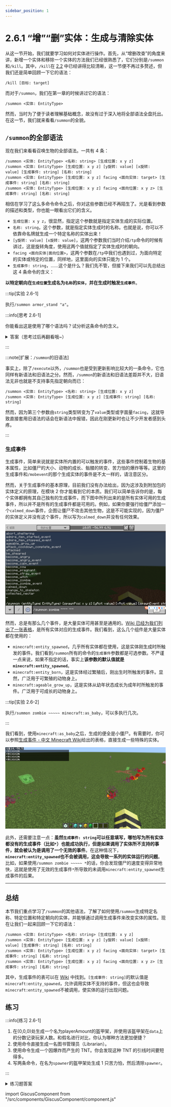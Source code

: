 ```yaml
---
sidebar_position: 1
---
```


# 2.6.1 “增”“删”实体：生成与清除实体

从这一节开始，我们就要学习如何对实体进行操作。首先，从“增删改查”的角度来讲，新增一个实体和移除一个实体的方法我们已经很熟悉了，它们分别是`/summon`和`/kill`。其中，`/kill`在 [2.2](../c2_simple_cmds#清除实体的命令kill) 中已经讲得比较清晰，这一节便不再过多赘述，但我们还是简单回顾一下它的语法：

```mcfunction title="/kill的语法" showLineNumbers
/kill [目标: target]
```

而对于`/summon`，我们在第一章的时候讲过它的语法：

```mcfunction title="/summon的基础语法" showLineNumbers
/summon <实体: EntityType>
```

然而，当时为了便于读者理解基础概念，故没有过于深入地将全部语法全盘托出。在这一节，我们就来看看`/summon`的全貌。

## `/summon`的全部语法

现在我们来看看召唤生物的全部语法。一共有 4 条：

```mcfunction showLineNumbers title="/summon的语法"
/summon <实体: EntityType> <名称: string> [生成位置: x y z]
/summon <实体: EntityType> [生成位置: x y z] [y旋转: value] [x旋转: value] [生成事件: string] [名称: string]
/summon <实体: EntityType> [生成位置: x y z] facing <面向实体: target> [生成事件: string] [名称: string]
/summon <实体: EntityType> [生成位置: x y z] facing <面向位置: x y z> [生成事件: string] [名称: string]
```

相信在学习了这么多命令命令之后，你对这些参数已经不再陌生了。光是看到参数的描述和类型，你也能一眼看出它们的含义。

- `生成位置: x y z`，很显然，指定这个参数就是指定实体生成的实际位置。
- `名称: string`，这个参数，就是指定实体生成时的名称。也就是说，你可以不依靠命名牌就生成一个特定名称的实体出来！
- `[y旋转: value] [x旋转: value]`，这两个参数我们当时介绍`/tp`命令的时候有讲过，这是旋转角度，使用这两个值就指定了实体生成时的朝向。
- `facing <面向实体|面向位置>`，这两个参数在`/tp`中我们也遇到过，为面向特定的实体或特定的位置，同样地，这里面向的实体只能为 1 个。
- `生成事件: string`，……这个是什么？我们先不管，但接下来我们可以先总结出这 4 条命令的含义：

**以特定朝向在`生成位置`生成名为`名称`的`实体`，并在生成时触发`生成事件`**。

:::tip[实验 2.6-1]

执行`/summon armor_stand "a"`。

:::info[思考 2.6-1]

你能看出这是使用了哪个语法吗？试分析这条命令的含义。

<details>

<summary>答案（思考过后再翻看哦~）</summary>

显然，这是使用了第一个语法`/summon <实体: EntityType> <名称: string> [生成位置: x y z]`，因为其他命令的第二个参数类型都是`x y z`，而`"a"`是一个`string`。

所以，这条命令是，在执行者的位置生成一个名为“a”的盔甲架。

</details>

:::

:::note[扩展：`/summon`的旧语法]

事实上，除了`/execute`以外，`/summon`也是受到更新影响比较大的一条命令，它也同样有新语法和旧语法之分。然而，`/summon`的新语法和旧语法差距并不大，旧语法无非也就是不支持事先指定朝向而已：

```mcfunction showLineNumbers title="/summon的旧语法"
/summon <实体: EntityType> <名称: string> [生成位置: x y z]
/summon <实体: EntityType> [生成位置: x y z] [生成事件: string] [名称: string]
```

然而，因为第三个参数由`string`类型转变为了`value`类型或字面量`facing`，这就导致直接套用旧语法的话会在新语法中报错，因此在刚更新时也让不少开发者感到头疼。

:::

### 生成事件

生成事件，简单来说就是实体所内置的可以触发的事件，这些事件控制着生物的基本属性，比如僵尸的大小、动物的成长、骷髅的转变、苦力怕的爆炸等等。这里的生成事件和`/mobevent`的那个生成实体的事件是不太一样的，请注意区分。

然而，关于生成事件的基本原理，目前我们没有办法给出，因为这涉及到附加包的实体定义的原理，在模块 2 你才能看到它的本质。我们可以简单告诉你的是，每个实体都拥有其自己独有的生成事件，而下图中所列出来的是所有实体可用的生成事件，所以并不是所有的生成事件都是可用的。例如，如果你要强行给僵尸添加一个`calmed_down`事件，企图让僵尸不攻击其他生物，这是不可能实现的，因为僵尸的实体定义并没有这个事件，所以写为`calmed_down`并没有任何效果。

![summon_1](../img/c6_entity_cmds/summon_1.png)

然而，总是有那么几个事件，是大量实体可用甚至是通用的。[Wiki 已经为我们列出了一张表格](https://zh.minecraft.wiki/w/生成事件)，是所有实体对应的生成事件。我们看到，这么几个组件是大量实体都在使用的：

- `minecraft:entity_spawned`，几乎所有实体都在使用，这是实体刚生成时所触发的事件。我们看到`/summon`所有的命令的`生成事件`参数都是可选参数。不严谨一点来说，如果不指定的话，事实上**该参数的默认值就是`minecraft:entity_spawned`**。
- `minecraft:entity_born`，这是实体经过繁殖后，刚出生时所触发的事件。显然，广泛用于可繁殖的动物身上。
- `minecraft:ageable_grow_up`，这是实体从幼年状态成长为成年时所触发的事件。广泛用于可成长的动物身上。

:::tip[实验 2.6-2]

执行`/summon zombie ~~~~~ minecraft:as_baby`，可以多执行几次。

:::

我们看到，使用`minecraft:as_baby`之后，生成的便全是小僵尸。有需要时，你可以参照[生成事件 - 中文 Minecraft Wiki](https://zh.minecraft.wiki/w/生成事件)给出的表格，直接生成一些特殊的实体。

![summon_2](../img/c6_entity_cmds/summon_2.png)

此外，还需要注意一点：**虽然`生成事件: string`可以任意填写，哪怕写为所有实体都没有的生成事件（比如`*`）也能成功执行，但是如果调用了实体所不支持的事件，就会被认为是调用了一个无效的事件**。在这种情况下，**`minecraft:entity_spawned`也不会被调用，这会导致一系列的实体运行的问题**。比如，如果使用`/summon zombie ~~~~~ *`的话，你会发现僵尸的速度变得异常地快，这就是使用了无效的生成事件`*`所导致的未调用`minecraft:entity_spawned`生成事件的后果。

---

## 总结

本节我们重点学习了`/summon`的其他语法，了解了如何使用`/summon`生成特定名称、特定位置和特定朝向的实体，并能够通过调用生成事件来改变实体的属性。现在让我们一起来回顾一下它的语法：

```mcfunction showLineNumbers title="/summon的语法"
/summon <实体: EntityType> <名称: string> [生成位置: x y z]
/summon <实体: EntityType> [生成位置: x y z] [y旋转: value] [x旋转: value] [生成事件: string] [名称: string]
/summon <实体: EntityType> [生成位置: x y z] facing <面向实体: target> [生成事件: string] [名称: string]
/summon <实体: EntityType> [生成位置: x y z] facing <面向位置: x y z> [生成事件: string] [名称: string]
```

其中，生成事件的表可以在 [Wiki](https://zh.minecraft.wiki/w/生成事件) 中找到。`[生成事件: string]`的默认值是`minecraft:entity_spawned`，允许调用实体不支持的事件，但这也会导致`minecraft:entity_spawned`不被调用，使实体的运行出现问题。

## 练习

:::info[练习 2.6-1]

1. 在(0,0,0)处生成一个名为playerAmount的盔甲架，并使用该盔甲架在`data`上的分数记录玩家人数。和假名进行对比，你认为哪种方法更加便捷？
2. 使用命令直接生成一名图书管理员（Librarian）。
3. 使用命令生成一个因爆炸而产生的 TNT。你会发现这种 TNT 的引线时间要短得多。
4. 写两条命令，在名为`spawner`的盔甲架处生成 1 只苦力怕，然后清除`spawner`。

:::

<details>

<summary>练习题答案</summary>

1. 命令如下。高亮部分为假名的写法。和假名对比，还是假名更加便捷一些，然而如果要调用分数的时候，则将数据存储在实体上可能会具有独特的优势。

```mcfunction showLineNumbers {4-5}
/summon armor_stand playerAmount 0 0 0
/scoreboard players set @e[name=playerAmount,type=armor_stand] data 0
/execute as @a run scoreboard players add @e[name=playerAmount,type=armor_stand] data 1
/scoreboard players set playerAmount data 0
/execute as @a run scoreboard players add playerAmount data 1
```

2. `/summon villager ~~~~~ minecraft:spawn_librarian`
3. `/summon tnt ~~~~~ from_explosion`
4. 命令如下。

```mcfunction showLineNumbers
/execute as @e[name=spawner,type=armor_stand] at @s run summon creeper ~~~
/kill @e[name=spawner]
```

</details>

import GiscusComponent from "/src/components/GiscusComponent/component.js"

<GiscusComponent/>
